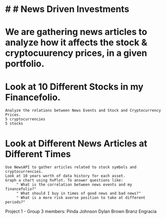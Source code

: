 # # # News Driven Investments

# We are gathering news articles to analyze how it affects the stock & cryptocuurency prices, in a given portfolio.

# Look at 10 Different Stocks in my Financefolio.

    Analyze the relations between News Events and Stock and Cryptocurrency Prices.
    5 cryptocurrencies
    5 stocks

# Look at Different News Articles at Different Times

    Use NewsAPI to gather articles related to stock symbols and cryptocurrencies.
    Look at 10 years worth of data history for each asset.
    Graph a chart using hvPlot. To answer questions like:
         " What is the correlation between news events and my financefolio?"
         " What should I buy in times of good news and bad news?"
         " What is a more risk averse position to take at different periods?"

Project 1 - Group 3 members:
Pinda Johnson
Dylan Brown
Branz Engracia
